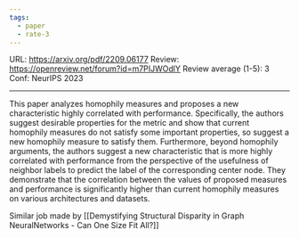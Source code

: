 ```yaml
---
tags:
  - paper
  - rate-3
---
```

URL: https://arxiv.org/pdf/2209.06177
Review: https://openreview.net/forum?id=m7PIJWOdlY
Review average (1-5): 3
Conf: NeurIPS 2023

---

This paper analyzes homophily measures and proposes a new characteristic highly correlated with performance. Specifically, the authors suggest desirable properties for the metric and show that current homophily measures do not satisfy some important properties, so suggest a new homophily measure to satisfy them. Furthermore, beyond homophily arguments, the authors suggest a new characteristic that is more highly correlated with performance from the perspective of the usefulness of neighbor labels to predict the label of the corresponding center node. They demonstrate that the correlation between the values of proposed measures and performance is significantly higher than current homophily measures on various architectures and datasets.


Similar job made by [[Demystifying Structural Disparity in Graph NeuralNetworks - Can One Size Fit All?]]